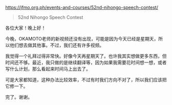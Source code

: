https://jfmo.org.ph/events-and-courses/52nd-nihongo-speech-contest/

> 52nd Nihongo Speech Contest

各位大家！晚上好！

今晚，OKAMOTO老师的新视频还没有出现，可能是因为今天已经是星期天，所以他们想去做其他事。不过，我们还有许多视频。

我觉得一个礼拜过得非常快。好像今天再星期天了。也许我其实想做更多东西，但时间还不够。最近，我只做的是继续翻译等，因为如果我需要花时间想一想，或者写什么计划，那么看起来时间马上出去了。

可是大家都知道，这种办法比较效率，不过有时我们方向不对了，所以我们应该把它修一下。

完了。谢谢。
